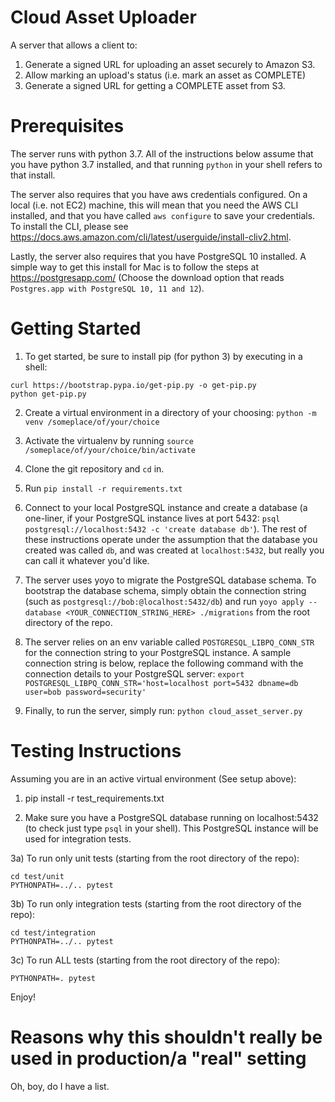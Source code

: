 # Cloud Asset Uploader

A server that allows a client to:
1) Generate a signed URL for uploading an asset securely to Amazon S3.
2) Allow marking an upload's status (i.e. mark an asset as COMPLETE)
3) Generate a signed URL for getting a COMPLETE asset from S3.

# Prerequisites

The server runs with python 3.7. All of the instructions below assume that you have python 3.7 installed, and that running `python` in your shell refers to that install.

The server also requires that you have aws credentials configured. On a local (i.e. not EC2) machine,
this will mean that you need the AWS CLI installed, and that you have called `aws configure` to save your
credentials. To install the CLI, please see https://docs.aws.amazon.com/cli/latest/userguide/install-cliv2.html.

Lastly, the server also requires that you have PostgreSQL 10 installed. A simple way to get this install for Mac is to follow the steps at https://postgresapp.com/ (Choose the download option that reads `Postgres.app with PostgreSQL 10, 11 and 12`).

# Getting Started

1) To get started, be sure to install pip (for python 3) by executing in a shell:
```
curl https://bootstrap.pypa.io/get-pip.py -o get-pip.py
python get-pip.py
```

2) Create a virtual environment in a directory of your choosing:
`python -m venv /someplace/of/your/choice`

3) Activate the virtualenv by running
`source /someplace/of/your/choice/bin/activate`

4) Clone the git repository and `cd` in.

5) Run `pip install -r requirements.txt`

6) Connect to your local PostgreSQL instance and create a database (a one-liner, if your PostgreSQL instance lives at port 5432: `psql postgresql://localhost:5432 -c 'create database db'`). The rest of these instructions operate under the assumption that the database you created was called `db`, and was created at `localhost:5432`, but really you can call it whatever you'd like.

7) The server uses yoyo to migrate the PostgreSQL database schema. To bootstrap the database schema, simply obtain the connection string (such as `postgresql://bob:@localhost:5432/db`) and run `yoyo apply --database <YOUR_CONNECTION_STRING_HERE> ./migrations` from the root directory of the repo.

8) The server relies on an env variable called `POSTGRESQL_LIBPQ_CONN_STR` for the connection string to your PostgreSQL instance. A sample connection string is below, replace the following command with the connection details to your PostgreSQL server:
`export POSTGRESQL_LIBPQ_CONN_STR='host=localhost port=5432 dbname=db user=bob password=security'`

9) Finally, to run the server, simply run:
`python cloud_asset_server.py`

# Testing Instructions

Assuming you are in an active virtual environment (See setup above):

1) pip install -r test_requirements.txt

2) Make sure you have a PostgreSQL database running on localhost:5432 (to check just type `psql` in your shell). This PostgreSQL instance will be used for integration tests.

3a) To run only unit tests (starting from the root directory of the repo):
```
cd test/unit
PYTHONPATH=../.. pytest
```

3b) To run only integration tests (starting from the root directory of the repo):
```
cd test/integration
PYTHONPATH=../.. pytest
```

3c) To run ALL tests (starting from the root directory of the repo):
```
PYTHONPATH=. pytest
```

Enjoy!

# Reasons why this shouldn't really be used in production/a "real" setting

Oh, boy, do I have a list.